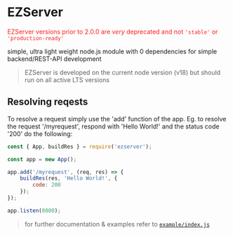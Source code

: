 # EZServer

<span style="color: #ff2020">EZServer versions prior to 2.0.0 are _very_ deprecated and not `'stable'` or `'production-ready'`<span>

simple, ultra light weight node.js module with 0 dependencies for simple backend/REST-API development

> EZServer is developed on the current node version (v18)
> but should run on all active LTS versions

## Resolving reqests
To resolve a request simply use the 'add' function of the app.
Eg. to resolve the request '/myrequest', respond with 'Hello World!' and the status code '200' do the following:
```js
const { App, buildRes } = require('ezserver');

const app = new App();

app.add('/myrequest', (req, res) => {
    buildRes(res, 'Hello World!', {
        code: 200
    });
});

app.listen(8080);
```


> for further documentation & examples refer to [`example/index.js`](https://github.com/peter-schweitzer/EZServer/blob/master/example/index.js)

